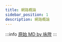 ```yaml
---
title: 網路概論
sidebar_position: 1
description: 網路概論
---
```


:::info
[原始 MD by 咏陞](https://hackmd.io/@lxIxxk-uRO28KO5slEfMgQ/Hk_J3oZNK#/)
:::

